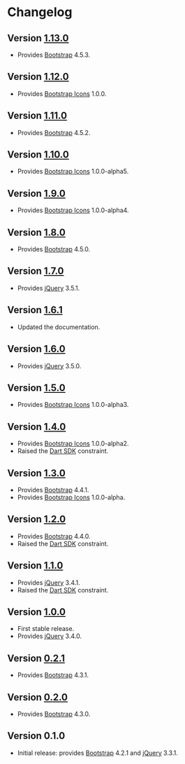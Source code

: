 # Changelog

## Version [1.13.0](https://git.belin.io/cedx/bootstrap.dart/compare/v1.12.0...v1.13.0)
- Provides [Bootstrap](https://getbootstrap.com) 4.5.3.

## Version [1.12.0](https://git.belin.io/cedx/bootstrap.dart/compare/v1.11.0...v1.12.0)
- Provides [Bootstrap Icons](https://icons.getbootstrap.com) 1.0.0.

## Version [1.11.0](https://git.belin.io/cedx/bootstrap.dart/compare/v1.10.0...v1.11.0)
- Provides [Bootstrap](https://getbootstrap.com) 4.5.2.

## Version [1.10.0](https://git.belin.io/cedx/bootstrap.dart/compare/v1.9.0...v1.10.0)
- Provides [Bootstrap Icons](https://icons.getbootstrap.com) 1.0.0-alpha5.

## Version [1.9.0](https://git.belin.io/cedx/bootstrap.dart/compare/v1.8.0...v1.9.0)
- Provides [Bootstrap Icons](https://icons.getbootstrap.com) 1.0.0-alpha4.

## Version [1.8.0](https://git.belin.io/cedx/bootstrap.dart/compare/v1.7.0...v1.8.0)
- Provides [Bootstrap](https://getbootstrap.com) 4.5.0.

## Version [1.7.0](https://git.belin.io/cedx/bootstrap.dart/compare/v1.6.1...v1.7.0)
- Provides [jQuery](https://jquery.com) 3.5.1.

## Version [1.6.1](https://git.belin.io/cedx/bootstrap.dart/compare/v1.6.0...v1.6.1)
- Updated the documentation.

## Version [1.6.0](https://git.belin.io/cedx/bootstrap.dart/compare/v1.5.0...v1.6.0)
- Provides [jQuery](https://jquery.com) 3.5.0.

## Version [1.5.0](https://git.belin.io/cedx/bootstrap.dart/compare/v1.4.0...v1.5.0)
- Provides [Bootstrap Icons](https://icons.getbootstrap.com) 1.0.0-alpha3.

## Version [1.4.0](https://git.belin.io/cedx/bootstrap.dart/compare/v1.3.0...v1.4.0)
- Provides [Bootstrap Icons](https://icons.getbootstrap.com) 1.0.0-alpha2.
- Raised the [Dart SDK](https://dart.dev/tools/sdk) constraint.

## Version [1.3.0](https://git.belin.io/cedx/bootstrap.dart/compare/v1.2.0...v1.3.0)
- Provides [Bootstrap](https://getbootstrap.com) 4.4.1.
- Provides [Bootstrap Icons](https://icons.getbootstrap.com) 1.0.0-alpha.

## Version [1.2.0](https://git.belin.io/cedx/bootstrap.dart/compare/v1.1.0...v1.2.0)
- Provides [Bootstrap](https://getbootstrap.com) 4.4.0.
- Raised the [Dart SDK](https://dart.dev/tools/sdk) constraint.

## Version [1.1.0](https://git.belin.io/cedx/bootstrap.dart/compare/v1.0.0...v1.1.0)
- Provides [jQuery](https://jquery.com) 3.4.1.
- Raised the [Dart SDK](https://dart.dev/tools/sdk) constraint.

## Version [1.0.0](https://git.belin.io/cedx/bootstrap.dart/compare/v0.2.1...v1.0.0)
- First stable release.
- Provides [jQuery](https://jquery.com) 3.4.0.

## Version [0.2.1](https://git.belin.io/cedx/bootstrap.dart/compare/v0.2.0...v0.2.1)
- Provides [Bootstrap](https://getbootstrap.com) 4.3.1.

## Version [0.2.0](https://git.belin.io/cedx/bootstrap.dart/compare/v0.1.0...v0.2.0)
- Provides [Bootstrap](https://getbootstrap.com) 4.3.0.

## Version 0.1.0
- Initial release: provides [Bootstrap](https://getbootstrap.com) 4.2.1 and [jQuery](https://jquery.com) 3.3.1.
